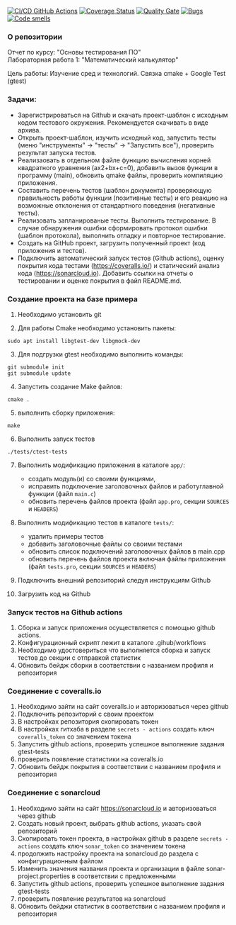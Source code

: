 [![CI/CD GitHub Actions](https://github.com/nikitagordeev10/petrsu-unit-testing-001-bundle-cmake-gtest/actions/workflows/test-action.yml/badge.svg)](https://github.com/nikitagordeev10/petrsu-unit-testing-001-bundle-cmake-gtest/actions/workflows/test-action.yml)
[![Coverage Status](https://coveralls.io/repos/github/nikitagordeev10/petrsu-unit-testing-001-bundle-cmake-gtest/badge.svg?branch=main)](https://coveralls.io/github/nikitagordeev10/petrsu-unit-testing-001-bundle-cmake-gtest?branch=main)
[![Quality Gate](https://sonarcloud.io/api/project_badges/measure?project=nikitagordeev10_petrsu_unit_testing_001_bundle_qt_gtest&metric=alert_status)](https://sonarcloud.io/dashboard?id=nikitagordeev10_petrsu_unit_testing_001_bundle_qt_gtest)
[![Bugs](https://sonarcloud.io/api/project_badges/measure?project=nikitagordeev10_petrsu_unit_testing_001_bundle_qt_gtest&metric=bugs)](https://sonarcloud.io/summary/new_code?id=nikitagordeev10_petrsu_unit_testing_001_bundle_qt_gtest)
[![Code smells](https://sonarcloud.io/api/project_badges/measure?project=nikitagordeev10_petrsu_unit_testing_001_bundle_qt_gtest&metric=code_smells)](https://sonarcloud.io/dashboard?id=nikitagordeev10_petrsu_unit_testing_001_bundle_qt_gtest)


### О репозитории
Отчет по курсу: "Основы тестирования ПО"\
Лабораторная работа 1: "Математический калькулятор"

Цель работы: Изучение сред и технологий. Связка cmake + Google Test (gtest)

### Задачи:
- Зарегистрироваться на Github и скачать проект-шаблон с исходным кодом тестового окружения. Рекомендуется скачивать в виде архива.
- Открыть проект-шаблон, изучить исходный код, запустить тесты (меню "инструменты" → "тесты" → "Запустить все"), проверить результат запуска тестов.
- Реализаовать в отдельном файле функцию вычисления корней квадратного уравнения (ax2+bx+c=0), добавить вызов функции в программу (main), обновить qmake файлы, проверить компиляцию приложения.
- Составить перечень тестов (шаблон документа) проверяющую правильность работы функции (позитивные тесты) и его реакцию на возможные отклонения от стандартного поведения (негативные тесты).
- Реализовать запланированые тесты. Выполнить тестирование. В случае обнаружения ошибки сформировать протокол ошибки (шаблон протокола), выполнить отладку и повторное тестирование.
- Создать на GitHub проект, загрузить полученный проект (код приложения и тестов).
- Подключить автоматический запуск тестов (Github actions), оценку покрытия кода тестами (https://coveralls.io/) и статический анализ кода (https://sonarcloud.io). Добавить ссылки на отчеты о тестировании и оценке покрытия в файл README.md.

### Создание проекта на базе примера

1. Необходимо установить git

2. Для работы Cmake необходимо установить пакеты:

```
sudo apt install libgtest-dev libgmock-dev
```

3. Для подгрузки gtest необходимо выполнить команды:
```
git submodule init
git submodule update
```

4. Запустить создание Make файлов:
```shell
cmake .
```
5. выполнить сборку приложения:
```shell
make
```
6. Выполнить запуск тестов
```shell
./tests/ctest-tests 
```

7. Выполнить модификацию приложения в каталоге `app/`: 
   - создать модуль(и) со своими функциями, 
   - исправить подключение заголовочных файлов и работуглавной функции (файл `main.c`) 
   - обновить перечень файлов проекта (файл `app.pro`, секции `SOURCES` и `HEADERS`)

8. Выполнить модификацию тестов в каталоге `tests/`:
   - удалить примеры тестов
   - добавить заголовочные файлы со своими тестами
   - обновить список подключений заголовочных файлов в main.cpp
   - обновить перечень файлов проекта включая файлы приложения (файл `tests.pro`, секции `SOURCES` и `HEADERS`)
9. Подключить внешний репозиторий следуя инструкциям Github

10. Загрузить код на Github

### Запуск тестов на Github actions
1. Сборка и запуск приложения осуществляется с помощью github actions.
2. Конфигурационный скрипт лежит в каталоге .gihub/workflows
3. Необходимо удостовериться что выполняется сборка и запуск тестов до секции с отправкой статистик
4. Обновить бейдж сборки в соответствии с названием профиля и репозитория

### Соединение с coveralls.io

1. Необходимо зайти на сайт coveralls.io и авторизоваться через github
2. Подключить репозиторий с своим проектом
3. В настройках репозитория скопировать токен
4. В настройках гитхаба в разделе `secrets - actions` создать ключ `coveralls_token` со значением токена
5. Запустить github actions, проверить успешное выполнение задания gtest-tests
6. проверить появление статистики на coveralls.io
7. Обновить бейдж покрытия в соответствии с названием профиля и репозитория

### Соединение с sonarcloud
1. Необходимо зайти на сайт https://sonarcloud.io и авторизоваться через github
2. Создать новый проект, выбрать github actions, указать свой репозиторий
3. Скопировать токен проекта, в настройках github в разделе `secrets - actions` создать ключ `sonar_token` со значением токена
4. продолжить настройку проекта на sonarcloud до раздела с конфигурационным файлом
5. Изменить значения названия проекта и организации в файле sonar-project.properties в соответствии с предложенными
6. Запустить github actions, проверить успешное выполнение задания gtest-tests
7. проверить появление результатов на sonarcloud
8. Обновить бейджи статистик в соответствии с названием профиля и репозитория
